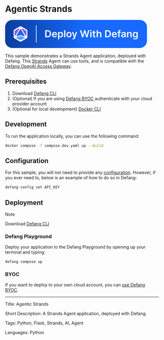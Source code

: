 # Agentic Strands

[![1-click-deploy](https://raw.githubusercontent.com/DefangLabs/defang-assets/main/Logos/Buttons/SVG/deploy-with-defang.svg)](https://portal.defang.dev/redirect?url=https%3A%2F%2Fgithub.com%2Fnew%3Ftemplate_name%3Dsample-agentic-strands-template%26template_owner%3DDefangSamples)

This sample demonstrates a Strands Agent application, deployed with Defang. This [Strands](https://strandsagents.com/latest/) Agent can use tools, and is compatible with the [Defang OpenAI Access Gateway](https://github.com/DefangLabs/openai-access-gateway/).

## Prerequisites

1. Download [Defang CLI](https://github.com/DefangLabs/defang)
2. (Optional) If you are using [Defang BYOC](https://docs.defang.io/docs/concepts/defang-byoc) authenticate with your cloud provider account
3. (Optional for local development) [Docker CLI](https://docs.docker.com/engine/install/)

## Development

To run the application locally, you can use the following command:

```bash
docker compose -f compose.dev.yaml up --build
```

## Configuration

For this sample, you will not need to provide any [configuration](https://docs.defang.io/docs/concepts/configuration). However, if you ever need to, below is an example of how to do so in Defang:

```bash
defang config set API_KEY
```

## Deployment

> [!NOTE]
> Download [Defang CLI](https://github.com/DefangLabs/defang)

### Defang Playground

Deploy your application to the Defang Playground by opening up your terminal and typing:
```bash
defang compose up
```

### BYOC

If you want to deploy to your own cloud account, you can [use Defang BYOC](https://docs.defang.io/docs/tutorials/deploy-to-your-cloud).

---

Title: Agentic Strands

Short Description: A Strands Agent application, deployed with Defang.

Tags: Python, Flask, Strands, AI, Agent

Languages: Python
